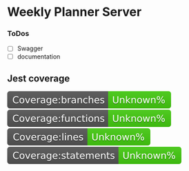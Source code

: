 # Weekly Planner Server

### ToDos
- [ ] Swagger
- [ ] documentation

## Jest coverage
![Jest branches coverage](./coverage/badge-branches.svg)
![Jest functions coverage](./coverage/badge-functions.svg)
![Jest lines coverage](./coverage/badge-lines.svg)
![Jest statements coverage](./coverage/badge-statements.svg)
